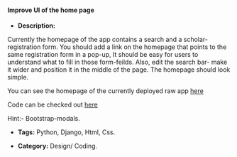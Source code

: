 #### Improve UI of the home page


-  **Description:**

Currently the homepage of the app contains a search and a scholar-registration form.
You should add a link on the homepage that points to the same registration form in a pop-up, It should be easy for users to understand what to fill in those form-feilds. 
Also, edit the search bar- make it wider and position it in the middle of the page. The homepage should look simple.
    
You can see the homepage of the currently deployed raw app [here](http://13.232.12.252/metrics/)

Code can be checked out [here](https://gitlab.com/aossie/aossie-scholar/tree/GSoC_2019)

Hint:- Bootstrap-modals.

-  **Tags:** Python, Django, Html, Css.

-  **Category:** Design/ Coding.



